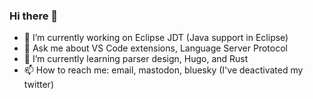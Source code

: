 ### Hi there 👋

- 🔭 I’m currently working on Eclipse JDT (Java support in Eclipse)
- 💬 Ask me about VS Code extensions, Language Server Protocol
- 🌱 I’m currently learning parser design, Hugo, and Rust
- 📫 How to reach me: email, mastodon, bluesky (I've deactivated my twitter)

<!--
**datho7561/datho7561** is a ✨ _special_ ✨ repository because its `README.md` (this file) appears on your GitHub profile.

Here are some ideas to get you started:

- 🔭 I’m currently working on ...
- 🌱 I’m currently learning ...
- 👯 I’m looking to collaborate on ...
- 🤔 I’m looking for help with ...
- 💬 Ask me about ...
- 📫 How to reach me: ...
- 😄 Pronouns: ...
- ⚡ Fun fact: ...
-->
